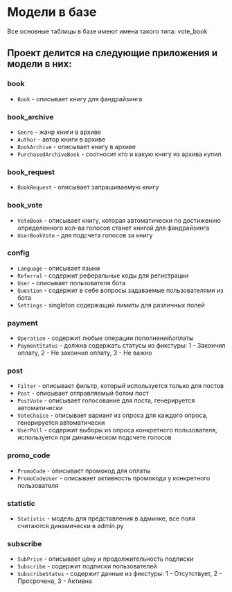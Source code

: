 # Модели в базе
Все основные таблицы в базе имеют имена такого типа: vote_book

## Проект делится на следующие приложения и модели в них:
### book 
  + `Book` - описывает книгу для фандрайзинга
### book_archive
  * `Genre` - жанр книги в архиве
  * `Author` - автор книги в архиве
  * `BookArchive` - описывает книгу в архиве
  * `PurchasedArchiveBook` - соотносит кто и какую книгу из архива купил
### book_request
  * `BookRequest` - описывает запрашиваемую книгу
### book_vote
  * `VoteBook` - описывает книгу, которая автоматически по достижению определенного кол-ва голосов станет книгой для фандрайзинга
  * `UserBookVote` - для подсчета голосов за книгу
### config
  * `Language` - описывает языки
  * `Referral` - содержит реферальные коды для регистрации
  * `User` - описывает пользователя бота
  * `Question` - содержит в себе вопросы задаваемые пользователями из бота
  * `Settings` - singleton содержащий лимиты для различных полей 
### payment
  * `Operation` - содержит любые операции пополнения\оплаты
  * `PaymentStatus` - должна содержать статусы из фикстуры: 1 - Закончил оплату, 2 - Не закончил оплату, 3 - Не важно
### post
  * `Filter` - описывает фильтр, который используется только для постов
  * `Post` - описывает отправляемый ботом пост
  * `PostVote` - описывает голосование для поста, генерируется автоматически
  * `VoteChoice` - описывает вариант из опроса для каждого опроса, генерируется автоматически
  * `UserPoll` - содержит выборы из опроса конкретного пользователя, используется при динамическом подсчете голосов
### promo_code
  * `PromoCode` - описывает промокод для оплаты
  * `PromoCodeUser` - описывает активность промокода у конкретного пользователя
### statistic
  * `Statistic` - модель для представления в админке, все поля считаются динамически в admin.py
### subscribe
  * `SubPrice` - описывает цену и продолжительность подписки
  * `Subscribe` - содержит подписки пользователей
  * `SubscribeStatus` - содержит данные из фикстуры: 1 - Отсутствует, 2 - Просрочена, 3 - Активна